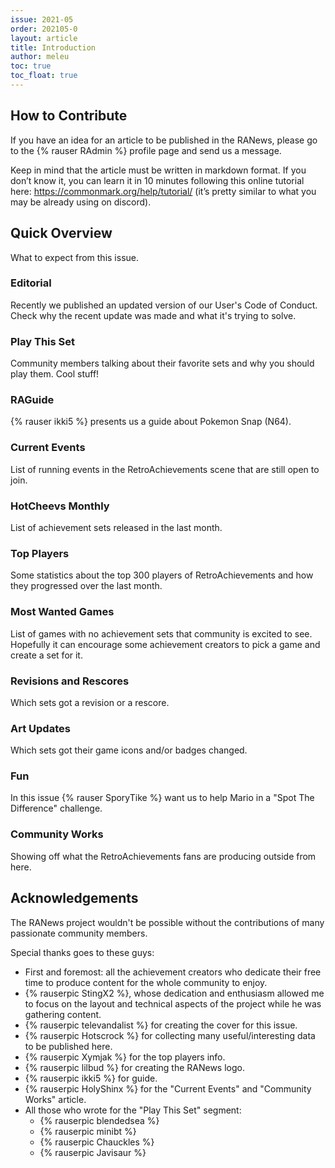 ```yaml
---
issue: 2021-05
order: 202105-0
layout: article
title: Introduction
author: meleu
toc: true
toc_float: true
---
```



## How to Contribute

If you have an idea for an article to be published in the RANews, please go to the {% rauser RAdmin %} profile page and send us a message.

Keep in mind that the article must be written in markdown format. If you don’t know it, you can learn it in 10 minutes following this online tutorial here: <https://commonmark.org/help/tutorial/> (it’s pretty similar to what you may be already using on discord).


## Quick Overview

What to expect from this issue.


### Editorial

Recently we published an updated version of our User's Code of Conduct. Check why the recent update was made and what it's trying to solve.


### Play This Set

Community members talking about their favorite sets and why you should play them. Cool stuff!


### RAGuide

{% rauser ikki5 %} presents us a guide about Pokemon Snap (N64).


### Current Events

List of running events in the RetroAchievements scene that are still open to join.


### HotCheevs Monthly

List of achievement sets released in the last month.


### Top Players

Some statistics about the top 300 players of RetroAchievements and how they progressed over the last month.


### Most Wanted Games

List of games with no achievement sets that community is excited to see. Hopefully it can encourage some achievement creators to pick a game and create a set for it.


### Revisions and Rescores

Which sets got a revision or a rescore.


### Art Updates

Which sets got their game icons and/or badges changed.


### Fun

In this issue {% rauser SporyTike %} want us to help Mario in a "Spot The Difference" challenge.


### Community Works

Showing off what the RetroAchievements fans are producing outside from here.


## Acknowledgements

The RANews project wouldn't be possible without the contributions of many passionate community members.

Special thanks goes to these guys:

- First and foremost: all the achievement creators who dedicate their free time to produce content for the whole community to enjoy.
- {% rauserpic StingX2 %}, whose dedication and enthusiasm allowed me to focus on the layout and technical aspects of the project while he was gathering content.
- {% rauserpic televandalist %} for creating the cover for this issue.
- {% rauserpic Hotscrock %} for collecting many useful/interesting data to be published here.
- {% rauserpic Xymjak %} for the top players info.
- {% rauserpic lilbud %} for creating the RANews logo.
- {% rauserpic ikki5 %} for guide.
- {% rauserpic HolyShinx %} for the "Current Events" and "Community Works" article.
- All those who wrote for the "Play This Set" segment:
  - {% rauserpic blendedsea %}
  - {% rauserpic minibt %}
  - {% rauserpic Chauckles %}
  - {% rauserpic Javisaur %}
